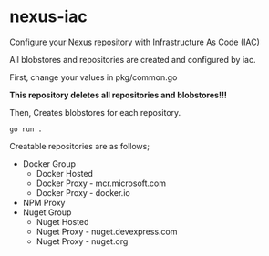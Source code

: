 # nexus-iac

Configure your Nexus repository with Infrastructure As Code (IAC)

All blobstores and repositories are created and configured by iac.

First, change your values in pkg/common.go

**This repository deletes all repositories and blobstores!!!**

Then, Creates blobstores for each repository.

```
go run .
```

Creatable repositories are as follows;

* Docker Group
  * Docker Hosted
  * Docker Proxy - mcr.microsoft.com
  * Docker Proxy - docker.io
* NPM Proxy
* Nuget Group
  * Nuget Hosted
  * Nuget Proxy - nuget.devexpress.com
  * Nuget Proxy - nuget.org
